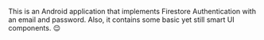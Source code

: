 This is an Android application that implements Firestore Authentication with an email and password. Also, it contains some basic yet still smart UI components. 😌
